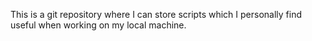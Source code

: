 This is a git repository where I can store scripts which I personally find useful when working on my local machine.

